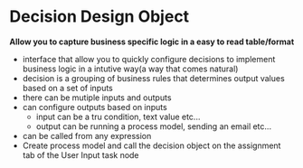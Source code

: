# Decision Design Object
**Allow you to capture business specific logic in a easy to read table/format**
- interface that allow you to quickly configure decisions to implement business logic in a intutive way(a way that comes natural)
- decision is a grouping of business rules that determines output values based on a set of inputs
- there can be mutiple inputs and outputs
- can configure outputs based on inputs
    - input can be a tru condition, text value etc...
    - output can be running a process model, sending an email etc...
- can be called from any expression
- Create process model and call the decision object on the assignment tab of the User Input task node
